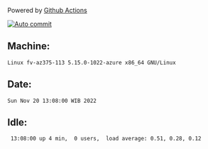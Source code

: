 Powered by [Github Actions](https://github.com/features/actions)

[![Auto commit](https://github.com/hiage/workstation/workflows/Auto%20commit/badge.svg)](https://github.com/hiage/workstation/actions?query=workflow%3A%22Auto+commit%22)

## Machine:
```
Linux fv-az375-113 5.15.0-1022-azure x86_64 GNU/Linux
```
## Date:
```
Sun Nov 20 13:08:00 WIB 2022
```
## Idle:
```
 13:08:00 up 4 min,  0 users,  load average: 0.51, 0.28, 0.12
```
